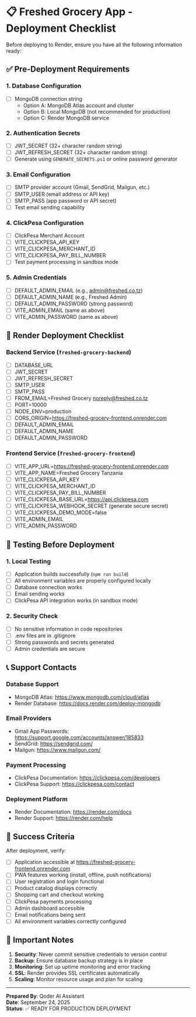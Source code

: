 # 📋 Freshed Grocery App - Deployment Checklist

Before deploying to Render, ensure you have all the following information ready:

## ✅ Pre-Deployment Requirements

### 1. Database Configuration
- [ ] MongoDB connection string
  - Option A: MongoDB Atlas account and cluster
  - Option B: Local MongoDB (not recommended for production)
  - Option C: Render MongoDB service

### 2. Authentication Secrets
- [ ] JWT_SECRET (32+ character random string)
- [ ] JWT_REFRESH_SECRET (32+ character random string)
- [ ] Generate using `GENERATE_SECRETS.ps1` or online password generator

### 3. Email Configuration
- [ ] SMTP provider account (Gmail, SendGrid, Mailgun, etc.)
- [ ] SMTP_USER (email address or API key)
- [ ] SMTP_PASS (app password or API secret)
- [ ] Test email sending capability

### 4. ClickPesa Configuration
- [ ] ClickPesa Merchant Account
- [ ] VITE_CLICKPESA_API_KEY
- [ ] VITE_CLICKPESA_MERCHANT_ID
- [ ] VITE_CLICKPESA_PAY_BILL_NUMBER
- [ ] Test payment processing in sandbox mode

### 5. Admin Credentials
- [ ] DEFAULT_ADMIN_EMAIL (e.g., admin@freshed.co.tz)
- [ ] DEFAULT_ADMIN_NAME (e.g., Freshed Admin)
- [ ] DEFAULT_ADMIN_PASSWORD (strong password)
- [ ] VITE_ADMIN_EMAIL (same as above)
- [ ] VITE_ADMIN_PASSWORD (same as above)

## 🚀 Render Deployment Checklist

### Backend Service (`freshed-grocery-backend`)
- [ ] DATABASE_URL
- [ ] JWT_SECRET
- [ ] JWT_REFRESH_SECRET
- [ ] SMTP_USER
- [ ] SMTP_PASS
- [ ] FROM_EMAIL=Freshed Grocery <noreply@freshed.co.tz>
- [ ] PORT=10000
- [ ] NODE_ENV=production
- [ ] CORS_ORIGIN=https://freshed-grocery-frontend.onrender.com
- [ ] DEFAULT_ADMIN_EMAIL
- [ ] DEFAULT_ADMIN_NAME
- [ ] DEFAULT_ADMIN_PASSWORD

### Frontend Service (`freshed-grocery-frontend`)
- [ ] VITE_APP_URL=https://freshed-grocery-frontend.onrender.com
- [ ] VITE_APP_NAME=Freshed Grocery Tanzania
- [ ] VITE_CLICKPESA_API_KEY
- [ ] VITE_CLICKPESA_MERCHANT_ID
- [ ] VITE_CLICKPESA_PAY_BILL_NUMBER
- [ ] VITE_CLICKPESA_BASE_URL=https://api.clickpesa.com
- [ ] VITE_CLICKPESA_WEBHOOK_SECRET (generate secure secret)
- [ ] VITE_CLICKPESA_DEMO_MODE=false
- [ ] VITE_ADMIN_EMAIL
- [ ] VITE_ADMIN_PASSWORD

## 🔧 Testing Before Deployment

### 1. Local Testing
- [ ] Application builds successfully (`npm run build`)
- [ ] All environment variables are properly configured locally
- [ ] Database connection works
- [ ] Email sending works
- [ ] ClickPesa API integration works (in sandbox mode)

### 2. Security Check
- [ ] No sensitive information in code repositories
- [ ] .env files are in .gitignore
- [ ] Strong passwords and secrets generated
- [ ] Admin credentials are secure

## 📞 Support Contacts

### Database Support
- MongoDB Atlas: https://www.mongodb.com/cloud/atlas
- Render Database: https://docs.render.com/deploy-mongodb

### Email Providers
- Gmail App Passwords: https://support.google.com/accounts/answer/185833
- SendGrid: https://sendgrid.com/
- Mailgun: https://www.mailgun.com/

### Payment Processing
- ClickPesa Documentation: https://clickpesa.com/developers
- ClickPesa Support: https://clickpesa.com/contact

### Deployment Platform
- Render Documentation: https://render.com/docs
- Render Support: https://render.com/help

## 🎯 Success Criteria

After deployment, verify:
- [ ] Application accessible at https://freshed-grocery-frontend.onrender.com
- [ ] PWA features working (install, offline, push notifications)
- [ ] User registration and login functional
- [ ] Product catalog displays correctly
- [ ] Shopping cart and checkout working
- [ ] ClickPesa payments processing
- [ ] Admin dashboard accessible
- [ ] Email notifications being sent
- [ ] All environment variables correctly configured

## 📝 Important Notes

1. **Security**: Never commit sensitive credentials to version control
2. **Backup**: Ensure database backup strategy is in place
3. **Monitoring**: Set up uptime monitoring and error tracking
4. **SSL**: Render provides SSL certificates automatically
5. **Scaling**: Monitor resource usage and plan for scaling

---
**Prepared By**: Qoder AI Assistant  
**Date**: September 24, 2025  
**Status**: ✅ READY FOR PRODUCTION DEPLOYMENT